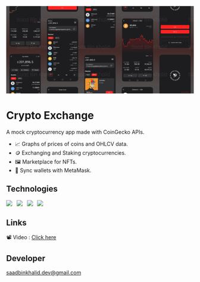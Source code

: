 <img src="https://raw.githubusercontent.com/saad0510/crypto-exchange/main/doc/cover.png" /> 

# Crypto Exchange

A mock cryptocurrency app made with CoinGecko APIs.

* 📈 Graphs of prices of coins and OHLCV data.
*	🪙 Exchanging and Staking cryptocurrencies.
* 🖼️	Marketplace for NFTs.
* 💎 Sync wallets with MetaMask. 

## Technologies

<div>
  <img src="https://storage.googleapis.com/cms-storage-bucket/6a07d8a62f4308d2b854.svg" height=30px /> &nbsp;
  <img src="https://www.gstatic.com/devrel-devsite/prod/veedbeaae685ee44a03112cb16b1d4bd8e26efe964d9c2b235745fe9600d13418/firebase/images/lockup.svg" height=30px /> &nbsp;
  <img src="https://landing.coingecko.com/wp-content/uploads/2020/03/CoinGecko.png" height=30px /> &nbsp;
  <img src="https://freelogopng.com/images/all_img/1683020772metamask-logo-png.png" height=30px /> &nbsp;
</div>

## Links

📽️ Video : [Click here](https://firebasestorage.googleapis.com/v0/b/saadbinkhalid-portfolio.appspot.com/o/crypto%2Fcrypto.mp4?alt=media&token=2406fc53-d2b8-496a-8b2b-8b9cbb9f72b8) <br>

## Developer
saadbinkhalid.dev@gmail.com
